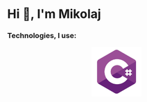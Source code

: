 <h1>Hi 👋, I'm Mikolaj</h1>
<h3>Technologies, I use:</h3>
<p align="center">
  <img width="23%" src="https://github.com/mikolajsemeniuk/mikolajsemeniuk/blob/main/logos/cs.png" />
</p>
